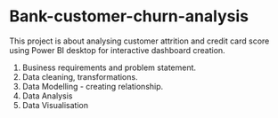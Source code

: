 # Bank-customer-churn-analysis
This project is about analysing customer attrition and credit card score using Power BI desktop for interactive dashboard creation.

1) Business requirements and problem statement.
2) Data cleaning, transformations.
3) Data Modelling - creating relationship.
4) Data Analysis
5) Data Visualisation

